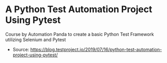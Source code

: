 # A Python Test Automation Project Using Pytest
Course by Automation Panda to create a basic Python Test Framework utilizing Selenium and Pytest

* Source: https://blog.testproject.io/2019/07/16/python-test-automation-project-using-pytest/